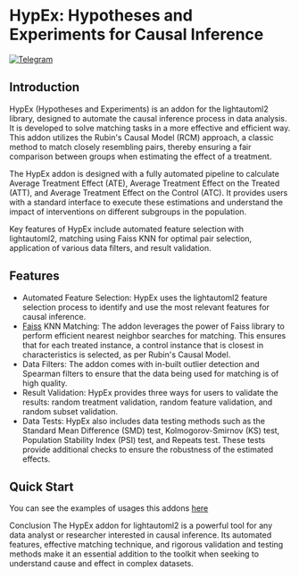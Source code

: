 # HypEx: Hypotheses and Experiments for Causal Inference

[![Telegram](https://img.shields.io/badge/chat-on%20Telegram-2ba2d9.svg)](https://t.me/lamamatcher)

## Introduction
HypEx (Hypotheses and Experiments) is an addon for the lightautoml2 library, designed to automate the causal inference process in data analysis. It is developed to solve matching tasks in a more effective and efficient way. This addon utilizes the Rubin's Causal Model (RCM) approach, a classic method to match closely resembling pairs, thereby ensuring a fair comparison between groups when estimating the effect of a treatment.

The HypEx addon is designed with a fully automated pipeline to calculate Average Treatment Effect (ATE), Average Treatment Effect on the Treated (ATT), and Average Treatment Effect on the Control (ATC). It provides users with a standard interface to execute these estimations and understand the impact of interventions on different subgroups in the population.

Key features of HypEx include automated feature selection with lightautoml2, matching using Faiss KNN for optimal pair selection, application of various data filters, and result validation.

## Features
- Automated Feature Selection: HypEx uses the lightautoml2 feature selection process to identify and use the most relevant features for causal inference.
- [Faiss](https://github.com/facebookresearch/faiss) KNN Matching: The addon leverages the power of Faiss library to perform efficient nearest neighbor searches for matching. This ensures that for each treated instance, a control instance that is closest in characteristics is selected, as per Rubin's Causal Model.
- Data Filters: The addon comes with in-built outlier detection and Spearman filters to ensure that the data being used for matching is of high quality.
- Result Validation: HypEx provides three ways for users to validate the results: random treatment validation, random feature validation, and random subset validation.
- Data Tests: HypEx also includes data testing methods such as the Standard Mean Difference (SMD) test, Kolmogorov-Smirnov (KS) test, Population Stability Index (PSI) test, and Repeats test. These tests provide additional checks to ensure the robustness of the estimated effects.

## Quick Start
You can see the examples of usages this addons [here](https://github.com/sb-ai-lab/lightautoml2/blob/master/examples/tutorials/Tutorial_12_Matching.ipynb)

Conclusion
The HypEx addon for lightautoml2 is a powerful tool for any data analyst or researcher interested in causal inference. Its automated features, effective matching technique, and rigorous validation and testing methods make it an essential addition to the toolkit when seeking to understand cause and effect in complex datasets.
